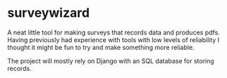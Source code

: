 # surveywizard
A neat little tool for making surveys that records data and produces pdfs. Having previously had experience with tools with low levels of reliability I thought it might be fun to try and make something more reliable. 

The project will mostly rely on Django with an SQL database for storing records. 

